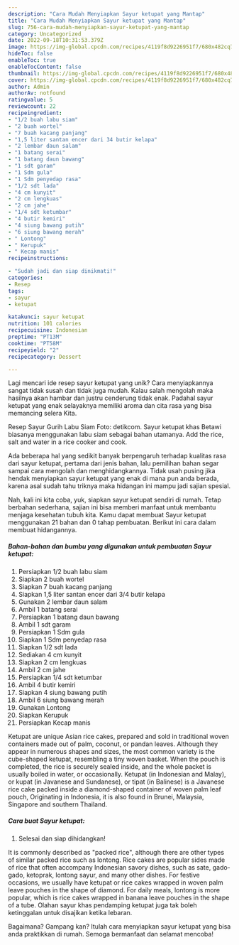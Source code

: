 ```yaml
---
description: "Cara Mudah Menyiapkan Sayur ketupat yang Mantap"
title: "Cara Mudah Menyiapkan Sayur ketupat yang Mantap"
slug: 756-cara-mudah-menyiapkan-sayur-ketupat-yang-mantap
category: Uncategorized
date: 2022-09-18T10:31:53.379Z
image: https://img-global.cpcdn.com/recipes/4119f8d9226951f7/680x482cq70/sayur-ketupat-foto-resep-utama.jpg
hideToc: false
enableToc: true
enableTocContent: false
thumbnail: https://img-global.cpcdn.com/recipes/4119f8d9226951f7/680x482cq70/sayur-ketupat-foto-resep-utama.jpg
cover: https://img-global.cpcdn.com/recipes/4119f8d9226951f7/680x482cq70/sayur-ketupat-foto-resep-utama.jpg
author: Admin
authorAv: notfound
ratingvalue: 5
reviewcount: 22
recipeingredient:
- "1/2 buah labu siam"
- "2 buah wortel"
- "7 buah kacang panjang"
- "1,5 liter santan encer dari 34 butir kelapa"
- "2 lembar daun salam"
- "1 batang serai"
- "1 batang daun bawang"
- "1 sdt garam"
- "1 Sdm gula"
- "1 Sdm penyedap rasa"
- "1/2 sdt lada"
- "4 cm kunyit"
- "2 cm lengkuas"
- "2 cm jahe"
- "1/4 sdt ketumbar"
- "4 butir kemiri"
- "4 siung bawang putih"
- "6 siung bawang merah"
- " Lontong"
- " Kerupuk"
- " Kecap manis"
recipeinstructions:

- "Sudah jadi dan siap dinikmati!"
categories:
- Resep
tags:
- sayur
- ketupat

katakunci: sayur ketupat 
nutrition: 101 calories
recipecuisine: Indonesian
preptime: "PT13M"
cooktime: "PT58M"
recipeyield: "2"
recipecategory: Dessert

---
```





Lagi mencari ide resep sayur ketupat yang unik? Cara menyiapkannya sangat tidak susah dan tidak juga mudah. Kalau salah mengolah maka hasilnya akan hambar dan justru cenderung tidak enak. Padahal sayur ketupat yang enak selayaknya memiliki aroma dan cita rasa yang bisa memancing selera Kita.





Resep Sayur Gurih Labu Siam Foto: detikcom. Sayur ketupat khas Betawi biasanya menggunakan labu siam sebagai bahan utamanya. Add the rice, salt and water in a rice cooker and cook.

Ada beberapa hal yang sedikit banyak berpengaruh terhadap kualitas rasa dari sayur ketupat, pertama dari jenis bahan, lalu pemilihan bahan segar sampai cara mengolah dan menghidangkannya. Tidak usah pusing jika hendak menyiapkan sayur ketupat yang enak di mana pun anda berada, karena asal sudah tahu triknya maka hidangan ini mampu jadi sajian spesial.






Nah, kali ini kita coba, yuk, siapkan sayur ketupat sendiri di rumah. Tetap berbahan sederhana, sajian ini bisa memberi manfaat untuk membantu menjaga kesehatan tubuh kita. Kamu dapat membuat Sayur ketupat menggunakan 21 bahan dan 0 tahap pembuatan. Berikut ini cara dalam membuat hidangannya.

<!--inarticleads1-->

##### Bahan-bahan dan bumbu yang digunakan untuk pembuatan Sayur ketupat:

1. Persiapkan 1/2 buah labu siam
1. Siapkan 2 buah wortel
1. Siapkan 7 buah kacang panjang
1. Siapkan 1,5 liter santan encer dari 3/4 butir kelapa
1. Gunakan 2 lembar daun salam
1. Ambil 1 batang serai
1. Persiapkan 1 batang daun bawang
1. Ambil 1 sdt garam
1. Persiapkan 1 Sdm gula
1. Siapkan 1 Sdm penyedap rasa
1. Siapkan 1/2 sdt lada
1. Sediakan 4 cm kunyit
1. Siapkan 2 cm lengkuas
1. Ambil 2 cm jahe
1. Persiapkan 1/4 sdt ketumbar
1. Ambil 4 butir kemiri
1. Siapkan 4 siung bawang putih
1. Ambil 6 siung bawang merah
1. Gunakan  Lontong
1. Siapkan  Kerupuk
1. Persiapkan  Kecap manis


Ketupat are unique Asian rice cakes, prepared and sold in traditional woven containers made out of palm, coconut, or pandan leaves. Although they appear in numerous shapes and sizes, the most common variety is the cube-shaped ketupat, resembling a tiny woven basket. When the pouch is completed, the rice is securely sealed inside, and the whole packet is usually boiled in water, or occasionally. Ketupat (in Indonesian and Malay), or kupat (in Javanese and Sundanese), or tipat (in Balinese) is a Javanese rice cake packed inside a diamond-shaped container of woven palm leaf pouch, Originating in Indonesia, it is also found in Brunei, Malaysia, Singapore and southern Thailand. 

<!--inarticleads2-->

##### Cara buat Sayur ketupat:


1. Selesai dan siap dihidangkan!

It is commonly described as &#34;packed rice&#34;, although there are other types of similar packed rice such as lontong. Rice cakes are popular sides made of rice that often accompany Indonesian savory dishes, such as sate, gado-gado, ketoprak, lontong sayur, and many other dishes. For festive occasions, we usually have ketupat or rice cakes wrapped in woven palm leave pouches in the shape of diamond. For daily meals, lontong is more popular, which is rice cakes wrapped in banana leave pouches in the shape of a tube. Olahan sayur khas pendamping ketupat juga tak boleh ketinggalan untuk disajikan ketika lebaran. 

Bagaimana? Gampang kan? Itulah cara menyiapkan sayur ketupat yang bisa anda praktikkan di rumah. Semoga bermanfaat dan selamat mencoba!
